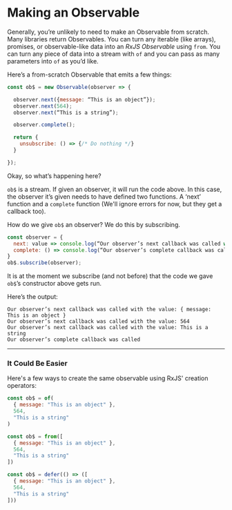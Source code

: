 # Making an Observable

Generally, you’re unlikely to need to make an Observable from scratch. Many libraries return Observables. You can turn any iterable (like arrays), promises, or observable-like data into an *RxJS Observable* using `from`. You can turn any piece of data into a stream with `of` and you can pass as many parameters into `of` as you’d like.

Here’s a from-scratch Observable that emits a few things:

```JavaScript
const ob$ = new Observable(observer => {

  observer.next({message: “This is an object”});
  observer.next(564);
  observer.next(“This is a string”);

  observer.complete();

  return { 
    unsubscribe: () => {/* Do nothing */}
  }

});
```

Okay, so what’s happening here?

`ob$` is a stream. If given an observer, it will run the code above. In this case, the observer it’s given needs to have defined two functions. A ‘next’ function and a `complete` function (We'll ignore errors for now, but they get a callback too). 

How do we give `ob$` an observer? We do this by subscribing. 

```JavaScript
const observer = {
  next: value => console.log(“Our observer’s next callback was called with the value: “, value),
  complete: () => console.log(“Our observer’s complete callback was called”)
}
ob$.subscribe(observer);
```

It is at the moment we subscribe (and not before) that the code we gave `ob$`’s constructor above gets run.

Here’s the output:

```
Our observer’s next callback was called with the value: { message: This is an object }
Our observer’s next callback was called with the value: 564
Our observer’s next callback was called with the value: This is a string
Our observer’s complete callback was called
```

---

### It Could Be Easier

Here's a few ways to create the same observable using RxJS' creation operators:

```JavaScript
const ob$ = of(
  { message: "This is an object" },
  564,
  "This is a string"
)

const ob$ = from([
  { message: "This is an object" },
  564,
  "This is a string"
])

const ob$ = defer(() => ([
  { message: "This is an object" },
  564,
  "This is a string"
]))
```
